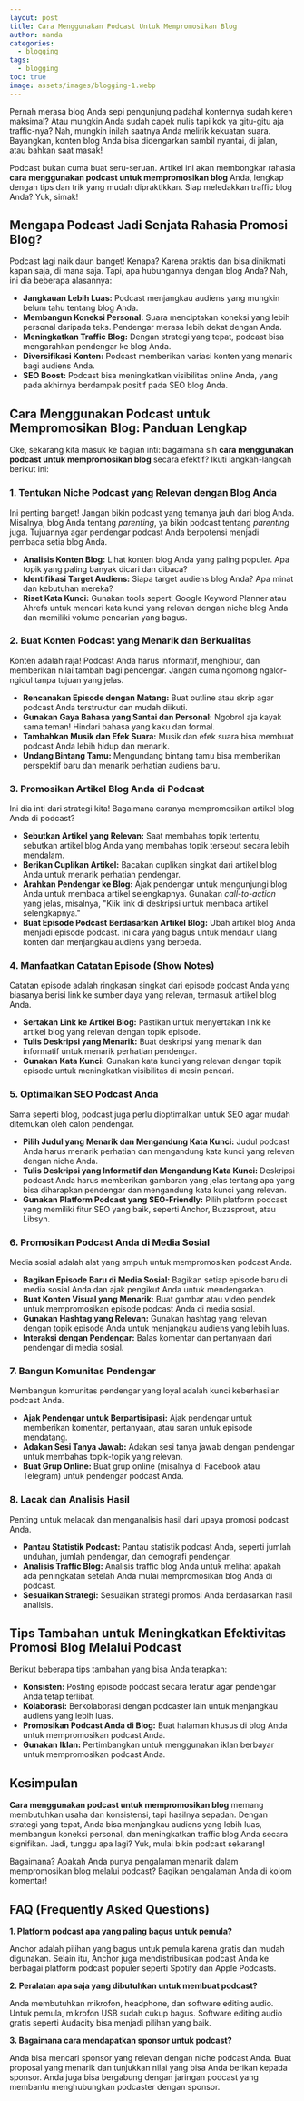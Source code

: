 ```yaml
---
layout: post
title: Cara Menggunakan Podcast Untuk Mempromosikan Blog
author: nanda
categories:
  - blogging
tags:
  - blogging
toc: true
image: assets/images/blogging-1.webp
---
```



Pernah merasa blog Anda sepi pengunjung padahal kontennya sudah keren maksimal? Atau mungkin Anda sudah capek nulis tapi kok ya gitu-gitu aja traffic-nya? Nah, mungkin inilah saatnya Anda melirik kekuatan suara. Bayangkan, konten blog Anda bisa didengarkan sambil nyantai, di jalan, atau bahkan saat masak!

Podcast bukan cuma buat seru-seruan. Artikel ini akan membongkar rahasia **cara menggunakan podcast untuk mempromosikan blog** Anda, lengkap dengan tips dan trik yang mudah dipraktikkan. Siap meledakkan traffic blog Anda? Yuk, simak!

## Mengapa Podcast Jadi Senjata Rahasia Promosi Blog?

Podcast lagi naik daun banget! Kenapa? Karena praktis dan bisa dinikmati kapan saja, di mana saja. Tapi, apa hubungannya dengan blog Anda? Nah, ini dia beberapa alasannya:

- **Jangkauan Lebih Luas:** Podcast menjangkau audiens yang mungkin belum tahu tentang blog Anda.
- **Membangun Koneksi Personal:** Suara menciptakan koneksi yang lebih personal daripada teks. Pendengar merasa lebih dekat dengan Anda.
- **Meningkatkan Traffic Blog:** Dengan strategi yang tepat, podcast bisa mengarahkan pendengar ke blog Anda.
- **Diversifikasi Konten:** Podcast memberikan variasi konten yang menarik bagi audiens Anda.
- **SEO Boost:** Podcast bisa meningkatkan visibilitas online Anda, yang pada akhirnya berdampak positif pada SEO blog Anda.

## Cara Menggunakan Podcast untuk Mempromosikan Blog: Panduan Lengkap

Oke, sekarang kita masuk ke bagian inti: bagaimana sih **cara menggunakan podcast untuk mempromosikan blog** secara efektif? Ikuti langkah-langkah berikut ini:

### 1\. Tentukan Niche Podcast yang Relevan dengan Blog Anda

Ini penting banget! Jangan bikin podcast yang temanya jauh dari blog Anda. Misalnya, blog Anda tentang _parenting_, ya bikin podcast tentang _parenting_ juga. Tujuannya agar pendengar podcast Anda berpotensi menjadi pembaca setia blog Anda.

- **Analisis Konten Blog:** Lihat konten blog Anda yang paling populer. Apa topik yang paling banyak dicari dan dibaca?
- **Identifikasi Target Audiens:** Siapa target audiens blog Anda? Apa minat dan kebutuhan mereka?
- **Riset Kata Kunci:** Gunakan tools seperti Google Keyword Planner atau Ahrefs untuk mencari kata kunci yang relevan dengan niche blog Anda dan memiliki volume pencarian yang bagus.

### 2\. Buat Konten Podcast yang Menarik dan Berkualitas

Konten adalah raja! Podcast Anda harus informatif, menghibur, dan memberikan nilai tambah bagi pendengar. Jangan cuma ngomong ngalor-ngidul tanpa tujuan yang jelas.

- **Rencanakan Episode dengan Matang:** Buat outline atau skrip agar podcast Anda terstruktur dan mudah diikuti.
- **Gunakan Gaya Bahasa yang Santai dan Personal:** Ngobrol aja kayak sama teman! Hindari bahasa yang kaku dan formal.
- **Tambahkan Musik dan Efek Suara:** Musik dan efek suara bisa membuat podcast Anda lebih hidup dan menarik.
- **Undang Bintang Tamu:** Mengundang bintang tamu bisa memberikan perspektif baru dan menarik perhatian audiens baru.

### 3\. Promosikan Artikel Blog Anda di Podcast

Ini dia inti dari strategi kita! Bagaimana caranya mempromosikan artikel blog Anda di podcast?

- **Sebutkan Artikel yang Relevan:** Saat membahas topik tertentu, sebutkan artikel blog Anda yang membahas topik tersebut secara lebih mendalam.
- **Berikan Cuplikan Artikel:** Bacakan cuplikan singkat dari artikel blog Anda untuk menarik perhatian pendengar.
- **Arahkan Pendengar ke Blog:** Ajak pendengar untuk mengunjungi blog Anda untuk membaca artikel selengkapnya. Gunakan _call-to-action_ yang jelas, misalnya, "Klik link di deskripsi untuk membaca artikel selengkapnya."
- **Buat Episode Podcast Berdasarkan Artikel Blog:** Ubah artikel blog Anda menjadi episode podcast. Ini cara yang bagus untuk mendaur ulang konten dan menjangkau audiens yang berbeda.

### 4\. Manfaatkan Catatan Episode (Show Notes)

Catatan episode adalah ringkasan singkat dari episode podcast Anda yang biasanya berisi link ke sumber daya yang relevan, termasuk artikel blog Anda.

- **Sertakan Link ke Artikel Blog:** Pastikan untuk menyertakan link ke artikel blog yang relevan dengan topik episode.
- **Tulis Deskripsi yang Menarik:** Buat deskripsi yang menarik dan informatif untuk menarik perhatian pendengar.
- **Gunakan Kata Kunci:** Gunakan kata kunci yang relevan dengan topik episode untuk meningkatkan visibilitas di mesin pencari.

### 5\. Optimalkan SEO Podcast Anda

Sama seperti blog, podcast juga perlu dioptimalkan untuk SEO agar mudah ditemukan oleh calon pendengar.

- **Pilih Judul yang Menarik dan Mengandung Kata Kunci:** Judul podcast Anda harus menarik perhatian dan mengandung kata kunci yang relevan dengan niche Anda.
- **Tulis Deskripsi yang Informatif dan Mengandung Kata Kunci:** Deskripsi podcast Anda harus memberikan gambaran yang jelas tentang apa yang bisa diharapkan pendengar dan mengandung kata kunci yang relevan.
- **Gunakan Platform Podcast yang SEO-Friendly:** Pilih platform podcast yang memiliki fitur SEO yang baik, seperti Anchor, Buzzsprout, atau Libsyn.

### 6\. Promosikan Podcast Anda di Media Sosial

Media sosial adalah alat yang ampuh untuk mempromosikan podcast Anda.

- **Bagikan Episode Baru di Media Sosial:** Bagikan setiap episode baru di media sosial Anda dan ajak pengikut Anda untuk mendengarkan.
- **Buat Konten Visual yang Menarik:** Buat gambar atau video pendek untuk mempromosikan episode podcast Anda di media sosial.
- **Gunakan Hashtag yang Relevan:** Gunakan hashtag yang relevan dengan topik episode Anda untuk menjangkau audiens yang lebih luas.
- **Interaksi dengan Pendengar:** Balas komentar dan pertanyaan dari pendengar di media sosial.

### 7\. Bangun Komunitas Pendengar

Membangun komunitas pendengar yang loyal adalah kunci keberhasilan podcast Anda.

- **Ajak Pendengar untuk Berpartisipasi:** Ajak pendengar untuk memberikan komentar, pertanyaan, atau saran untuk episode mendatang.
- **Adakan Sesi Tanya Jawab:** Adakan sesi tanya jawab dengan pendengar untuk membahas topik-topik yang relevan.
- **Buat Grup Online:** Buat grup online (misalnya di Facebook atau Telegram) untuk pendengar podcast Anda.

### 8\. Lacak dan Analisis Hasil

Penting untuk melacak dan menganalisis hasil dari upaya promosi podcast Anda.

- **Pantau Statistik Podcast:** Pantau statistik podcast Anda, seperti jumlah unduhan, jumlah pendengar, dan demografi pendengar.
- **Analisis Traffic Blog:** Analisis traffic blog Anda untuk melihat apakah ada peningkatan setelah Anda mulai mempromosikan blog Anda di podcast.
- **Sesuaikan Strategi:** Sesuaikan strategi promosi Anda berdasarkan hasil analisis.

## Tips Tambahan untuk Meningkatkan Efektivitas Promosi Blog Melalui Podcast

Berikut beberapa tips tambahan yang bisa Anda terapkan:

- **Konsisten:** Posting episode podcast secara teratur agar pendengar Anda tetap terlibat.
- **Kolaborasi:** Berkolaborasi dengan podcaster lain untuk menjangkau audiens yang lebih luas.
- **Promosikan Podcast Anda di Blog:** Buat halaman khusus di blog Anda untuk mempromosikan podcast Anda.
- **Gunakan Iklan:** Pertimbangkan untuk menggunakan iklan berbayar untuk mempromosikan podcast Anda.

## Kesimpulan

**Cara menggunakan podcast untuk mempromosikan blog** memang membutuhkan usaha dan konsistensi, tapi hasilnya sepadan. Dengan strategi yang tepat, Anda bisa menjangkau audiens yang lebih luas, membangun koneksi personal, dan meningkatkan traffic blog Anda secara signifikan. Jadi, tunggu apa lagi? Yuk, mulai bikin podcast sekarang!

Bagaimana? Apakah Anda punya pengalaman menarik dalam mempromosikan blog melalui podcast? Bagikan pengalaman Anda di kolom komentar!

## FAQ (Frequently Asked Questions)

**1\. Platform podcast apa yang paling bagus untuk pemula?**

Anchor adalah pilihan yang bagus untuk pemula karena gratis dan mudah digunakan. Selain itu, Anchor juga mendistribusikan podcast Anda ke berbagai platform podcast populer seperti Spotify dan Apple Podcasts.

**2\. Peralatan apa saja yang dibutuhkan untuk membuat podcast?**

Anda membutuhkan mikrofon, headphone, dan software editing audio. Untuk pemula, mikrofon USB sudah cukup bagus. Software editing audio gratis seperti Audacity bisa menjadi pilihan yang baik.

**3\. Bagaimana cara mendapatkan sponsor untuk podcast?**

Anda bisa mencari sponsor yang relevan dengan niche podcast Anda. Buat proposal yang menarik dan tunjukkan nilai yang bisa Anda berikan kepada sponsor. Anda juga bisa bergabung dengan jaringan podcast yang membantu menghubungkan podcaster dengan sponsor.
